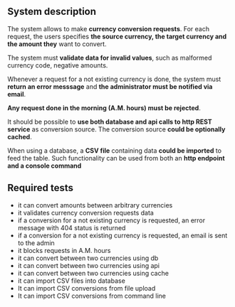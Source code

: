 ## System description

The system allows to make **currency conversion requests**. For each request, the users specifies **the source currency,
the target currency and the amount they** want to convert.

The system must **validate data for invalid values**, such as
malformed currency code, negative amounts.

Whenever a request for a not existing currency is done, the system must
**return an error messsage** and **the administrator must be notified via email**.

**Any request done in the morning (A.M. hours) must be rejected**.


It should be possible to **use both database and api calls to http REST service** as conversion source. The
conversion source **could be optionally cached**.

When using a database, a **CSV file** containing data **could be imported** to feed the table. Such functionality
can be used from both an **http endpoint and a console command**

## Required tests

- it can convert amounts between arbitrary currencies
- it validates currency conversion requests data
- if a conversion for a not existing currency is requested, an error message with 404 status is returned
- if a conversion for a not existing currency is requested, an email is sent to the admin
- it blocks requests in A.M. hours
- it can convert between two currencies using db
- it can convert between two currencies using api
- it can convert between two currencies using cache
- it can import CSV files into database
- It can import CSV conversions from file upload
- It can import CSV conversions from command line
